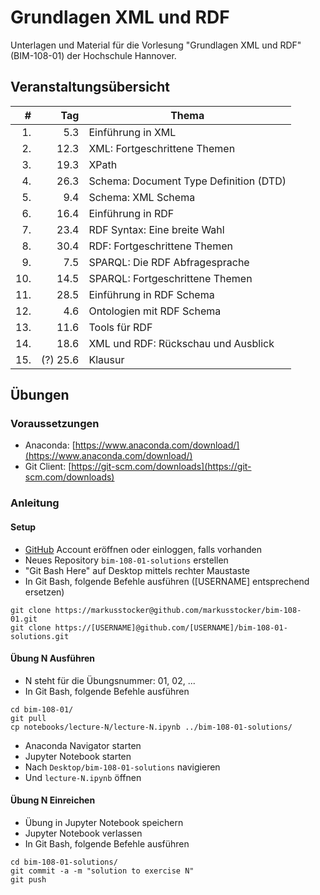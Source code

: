 # Grundlagen XML und RDF 

Unterlagen und Material für die Vorlesung "Grundlagen XML und RDF" (BIM-108-01) der Hochschule Hannover.

## Veranstaltungsübersicht 

| #  | Tag  | Thema      |
| --:| ----:| ---------- |
|1.  | 5.3  | Einführung in XML |
|2.  | 12.3 | XML: Fortgeschrittene Themen |
|3.  | 19.3 | XPath |
|4.  | 26.3 | Schema: Document Type Definition (DTD) |  
|5.  | 9.4  | Schema: XML Schema |
|6.  | 16.4 | Einführung in RDF |
|7.  | 23.4 | RDF Syntax: Eine breite Wahl |
|8.  | 30.4 | RDF: Fortgeschrittene Themen |
|9.  | 7.5  | SPARQL: Die RDF Abfragesprache |
|10. | 14.5 | SPARQL: Fortgeschrittene Themen |
|11. | 28.5 | Einführung in RDF Schema |
|12. | 4.6  | Ontologien mit RDF Schema |
|13. | 11.6 | Tools für RDF |
|14. | 18.6 | XML und RDF: Rückschau und Ausblick |
|15. | (?) 25.6 | Klausur |

## Übungen

### Voraussetzungen

* Anaconda: [https://www.anaconda.com/download/](https://www.anaconda.com/download/)
* Git Client: [https://git-scm.com/downloads](https://git-scm.com/downloads)

### Anleitung

#### Setup

* [GitHub](https://github.com) Account eröffnen oder einloggen, falls vorhanden
* Neues Repository `bim-108-01-solutions` erstellen
* "Git Bash Here" auf Desktop mittels rechter Maustaste
* In Git Bash, folgende Befehle ausführen ([USERNAME] entsprechend ersetzen)

``` 
git clone https://markusstocker@github.com/markusstocker/bim-108-01.git
git clone https://[USERNAME]@github.com/[USERNAME]/bim-108-01-solutions.git
``` 

#### Übung N Ausführen

* N steht für die Übungsnummer: 01, 02, ...
* In Git Bash, folgende Befehle ausführen

```
cd bim-108-01/
git pull
cp notebooks/lecture-N/lecture-N.ipynb ../bim-108-01-solutions/
```

* Anaconda Navigator starten
* Jupyter Notebook starten
* Nach `Desktop/bim-108-01-solutions` navigieren
* Und `lecture-N.ipynb` öffnen

#### Übung N Einreichen

* Übung in Jupyter Notebook speichern
* Jupyter Notebook verlassen
* In Git Bash, folgende Befehle ausführen

```
cd bim-108-01-solutions/
git commit -a -m "solution to exercise N"
git push
```

